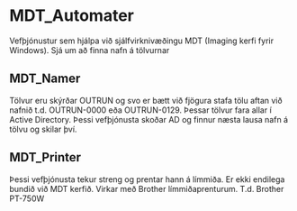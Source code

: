 # MDT_Automater
Vefþjónustur sem hjálpa við sjálfvirknivæðingu MDT (Imaging kerfi fyrir Windows). Sjá um að finna nafn á tölvurnar

## MDT_Namer
Tölvur eru skýrðar OUTRUN og svo er bætt við fjögura stafa tölu aftan við nafnið t.d. OUTRUN-0000 eða OUTRUN-0129.
Þessar tölvur fara allar í Active Directory. Þessi vefþjónusta skoðar AD og finnur næsta lausa nafn á tölvu og skilar því.

## MDT_Printer
Þessi vefþjónusta tekur streng og prentar hann á límmiða. Er ekki endilega bundið við MDT kerfið. Virkar með Brother límmiðaprenturum. T.d. Brother PT-750W
